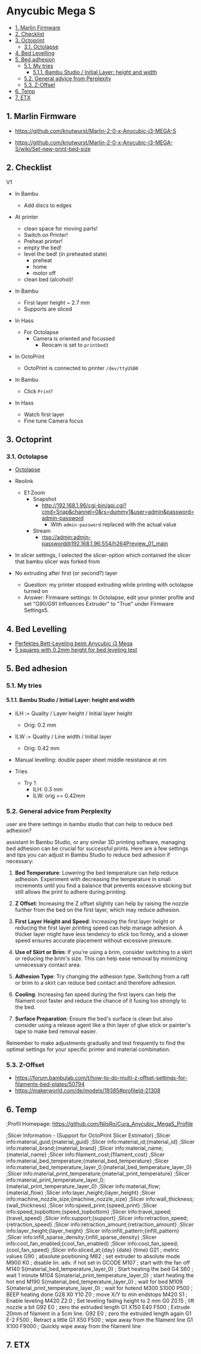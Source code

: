 # Anycubic Mega S

- [1. Marlin Firmware](#1-marlin-firmware)
- [2. Checklist](#2-checklist)
- [3. Octoprint](#3-octoprint)
  - [3.1. Octolapse](#31-octolapse)
- [4. Bed Levelling](#4-bed-levelling)
- [5. Bed adhesion](#5-bed-adhesion)
  - [5.1. My tries](#51-my-tries)
    - [5.1.1. Bambu Studio / Initial Layer: height and width](#511-bambu-studio--initial-layer-height-and-width)
  - [5.2. General advice from Perplexity](#52-general-advice-from-perplexity)
  - [5.3. Z-Offset](#53-z-offset)
- [6. Temp](#6-temp)
- [7. ETX](#7-etx)

## 1. Marlin Firmware

- <https://github.com/knutwurst/Marlin-2-0-x-Anycubic-i3-MEGA-S>

- <https://github.com/knutwurst/Marlin-2-0-x-Anycubic-i3-MEGA-S/wiki/Set-new-print-bed-size>

## 2. Checklist

V1

- In Bambu
  - Add discs to edges

- At printer
  - clean space for moving parts!
  - Switch on Printer!
  - Preheat printer!
  - empty the bed!
  - level the bed! (in preheated state)
    - preheat
    - home
    - motor off
  - clean bed (alcohol)!

- In Bambu
  - First layer height ~ 2.7 mm
  - Supports are sliced

- In Hass
  - For Octolapse
    - Camera is oriented and focussed
      - Reocam is set to `printbed3`

- In OctoPrint
  - OctoPrint is connected to printer `/dev/ttyUSB0`

- In Bambu
  - Click `Print`!

- In Hass
  - Watch first layer
  - Fine tune Camera focus

## 3. Octoprint

### 3.1. Octolapse

- [Octolapse](https://all3dp.com/2/octoprint-timelapse-how-to-find-the-best-octolapse-settings/)

- Reolink
  - E1 Zoom
    - Snapshot
      - <http://192.168.1.96/cgi-bin/api.cgi?cmd=Snap&channel=0&rs=dummy1&user=admin&password=admin-password>
        - With `admin-password` replaced with the actual value
    - Stream
      - <rtsp://admin:admin-password@192.168.1.96:554/h264Preview_01_main>

- In slicer settings, I selected the slicer-option which contained the slicer that bambu slicer was forked from

- No extruding after first (or second?) layer
  - Question: my printer stopped extruding while printing with octolapse turned on
  - Answer: Firmware settings: In Octolapse, edit your printer profile and set "G90/G91 Influences Extruder" to "True" under Firmware Settings5.

## 4. Bed Levelling

- [Perfektes Bett-Leveling beim Anycubic i3 Mega](https://cool-web.de/3d-druck/anycubic-i3-mega-bett-leveling.htm)
- [5 squares with 0.2mm height for bed leveling test](https://www.thingiverse.com/thing:2780118)

## 5. Bed adhesion

### 5.1. My tries

#### 5.1.1. Bambu Studio / Initial Layer: height and width


- ILH := Quality / Layer height / Initial layer height
  - Orig: 0.2 mm

- ILW := Quality / Line width / Initial layer
  - Orig: 0.42 mm

- Manual levelling: double paper sheet middle resistance at rim

- Tries
  - Try 1
    - ILH: 0.3 mm
    - ILW: orig == 0.42mm

### 5.2. General advice from Perplexity

user
are there settings in bambu studio that can help to reduce bed adhesion?

assistant
In Bambu Studio, or any similar 3D printing software, managing bed adhesion can be crucial for successful prints. Here are a few settings and tips you can adjust in Bambu Studio to reduce bed adhesion if necessary:

1. **Bed Temperature**: Lowering the bed temperature can help reduce adhesion. Experiment with decreasing the temperature in small increments until you find a balance that prevents excessive sticking but still allows the print to adhere during printing.

2. **Z Offset**: Increasing the Z offset slightly can help by raising the nozzle further from the bed on the first layer, which may reduce adhesion.

3. **First Layer Height and Speed**: Increasing the first layer height or reducing the first layer printing speed can help manage adhesion. A thicker layer might have less tendency to stick too firmly, and a slower speed ensures accurate placement without excessive pressure.

4. **Use of Skirt or Brim**: If you're using a brim, consider switching to a skirt or reducing the brim's size. This can help ease removal by minimizing unnecessary contact area.

5. **Adhesion Type**: Try changing the adhesion type. Switching from a raft or brim to a skirt can reduce bed contact and therefore adhesion.

6. **Cooling**: Increasing fan speed during the first layers can help the filament cool faster and reduce the chance of it fusing too strongly to the bed.

7. **Surface Preparation**: Ensure the bed's surface is clean but also consider using a release agent like a thin layer of glue stick or painter's tape to make bed removal easier.

Remember to make adjustments gradually and test frequently to find the optimal settings for your specific printer and material combination.

### 5.3. Z-Offset

- <https://forum.bambulab.com/t/how-to-do-multi-z-offset-settings-for-filaments-bed-plates/50794>
- <https://makerworld.com/de/models/19385#profileId-21308>

## 6. Temp

;Profil Homepage: https://github.com/NilsRo/Cura_Anycubic_MegaS_Profile

;Slicer Information - (Support for OctoPrint Slicer Estimator)
;Slicer info:material_guid;{material_guid}
;Slicer info:material_id;{material_id}
;Slicer info:material_brand;{material_brand}
;Slicer info:material_name;{material_name}
;Slicer info:filament_cost;{filament_cost}
;Slicer info:material_bed_temperature;{material_bed_temperature}
;Slicer info:material_bed_temperature_layer_0;{material_bed_temperature_layer_0}
;Slicer info:material_print_temperature;{material_print_temperature}
;Slicer info:material_print_temperature_layer_0;{material_print_temperature_layer_0}
;Slicer info:material_flow;{material_flow}
;Slicer info:layer_height;{layer_height}
;Slicer info:machine_nozzle_size;{machine_nozzle_size}
;Slicer info:wall_thickness;{wall_thickness}
;Slicer info:speed_print;{speed_print}
;Slicer info:speed_topbottom;{speed_topbottom}
;Slicer info:travel_speed;{travel_speed}
;Slicer info:support;{support}
;Slicer info:retraction_speed;{retraction_speed}
;Slicer info:retraction_amount;{retraction_amount}
;Slicer info:layer_height;{layer_height}
;Slicer info:infill_pattern;{infill_pattern}
;Slicer info:infill_sparse_density;{infill_sparse_density}
;Slicer info:cool_fan_enabled;{cool_fan_enabled}
;Slicer info:cool_fan_speed;{cool_fan_speed}
;Slicer info:sliced_at;{day} {date} {time}
G21                                        ; metric values
G90                                        ; absolute positioning
M82                                        ; set extruder to absolute mode
M900 K0                                    ; disable lin. adv. if not set in GCODE
M107                                       ; start with the fan off
M140 S{material_bed_temperature_layer_0}   ; Start heating the bed
G4 S60                                     ; wait 1 minute
M104 S{material_print_temperature_layer_0} ; start heating the hot end
M190 S{material_bed_temperature_layer_0}   ; wait for bed
M109 S{material_print_temperature_layer_0} ; wait for hotend
M300 S1000 P500                            ; BEEP heating done
G28 X0 Y10 Z0                              ; move X/Y to min endstops
M420 S1                                    ; Enable leveling
M420 Z2.0                                  ; Set leveling fading height to 2 mm
G0 Z0.15                                   ; lift nozzle a bit
G92 E0                                     ; zero the extruded length
G1 X150 E40 F500                            ; Extrude 20mm of filament in a 5cm line.
G92 E0                                     ; zero the extruded length again
G1 E-2 F500                                ; Retract a little
G1 X50 F500                                ; wipe away from the filament line
G1 X100 F9000                              ; Quickly wipe away from the filament line

## 7. ETX
